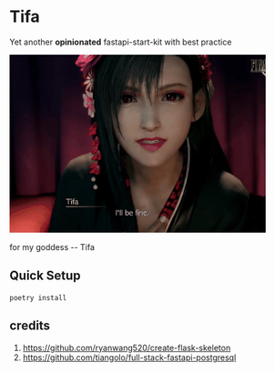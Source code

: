 # Tifa

Yet another **opinionated** fastapi-start-kit with best practice

![](./docs/images/tifa.gif)

for my goddess -- Tifa

## Quick Setup

```
poetry install
```

## credits

1. https://github.com/ryanwang520/create-flask-skeleton
2. https://github.com/tiangolo/full-stack-fastapi-postgresql

